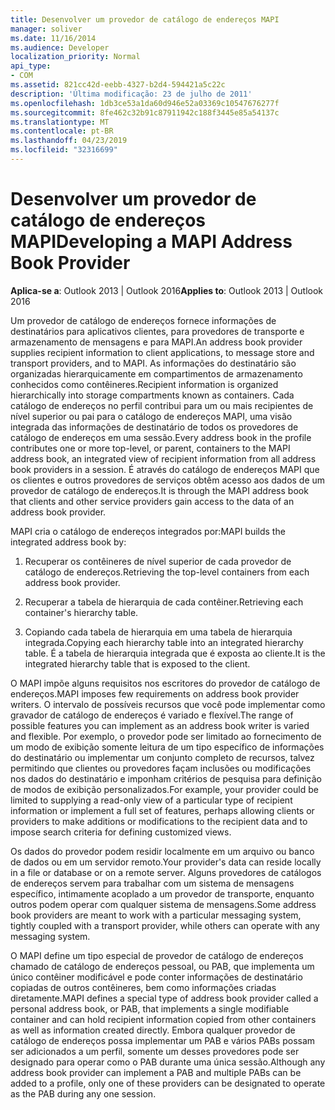 ```yaml
---
title: Desenvolver um provedor de catálogo de endereços MAPI
manager: soliver
ms.date: 11/16/2014
ms.audience: Developer
localization_priority: Normal
api_type:
- COM
ms.assetid: 821cc42d-eebb-4327-b2d4-594421a5c22c
description: 'Última modificação: 23 de julho de 2011'
ms.openlocfilehash: 1db3ce53a1da60d946e52a03369c10547676277f
ms.sourcegitcommit: 8fe462c32b91c87911942c188f3445e85a54137c
ms.translationtype: MT
ms.contentlocale: pt-BR
ms.lasthandoff: 04/23/2019
ms.locfileid: "32316699"
---
```

# <a name="developing-a-mapi-address-book-provider"></a><span data-ttu-id="03c7d-103">Desenvolver um provedor de catálogo de endereços MAPI</span><span class="sxs-lookup"><span data-stu-id="03c7d-103">Developing a MAPI Address Book Provider</span></span>

  
  
<span data-ttu-id="03c7d-104">**Aplica-se a**: Outlook 2013 | Outlook 2016</span><span class="sxs-lookup"><span data-stu-id="03c7d-104">**Applies to**: Outlook 2013 | Outlook 2016</span></span> 
  
<span data-ttu-id="03c7d-105">Um provedor de catálogo de endereços fornece informações de destinatários para aplicativos clientes, para provedores de transporte e armazenamento de mensagens e para MAPI.</span><span class="sxs-lookup"><span data-stu-id="03c7d-105">An address book provider supplies recipient information to client applications, to message store and transport providers, and to MAPI.</span></span> <span data-ttu-id="03c7d-106">As informações do destinatário são organizadas hierarquicamente em compartimentos de armazenamento conhecidos como contêineres.</span><span class="sxs-lookup"><span data-stu-id="03c7d-106">Recipient information is organized hierarchically into storage compartments known as containers.</span></span> <span data-ttu-id="03c7d-107">Cada catálogo de endereços no perfil contribui para um ou mais recipientes de nível superior ou pai para o catálogo de endereços MAPI, uma visão integrada das informações de destinatário de todos os provedores de catálogo de endereços em uma sessão.</span><span class="sxs-lookup"><span data-stu-id="03c7d-107">Every address book in the profile contributes one or more top-level, or parent, containers to the MAPI address book, an integrated view of recipient information from all address book providers in a session.</span></span> <span data-ttu-id="03c7d-108">É através do catálogo de endereços MAPI que os clientes e outros provedores de serviços obtêm acesso aos dados de um provedor de catálogo de endereços.</span><span class="sxs-lookup"><span data-stu-id="03c7d-108">It is through the MAPI address book that clients and other service providers gain access to the data of an address book provider.</span></span>
  
<span data-ttu-id="03c7d-109">MAPI cria o catálogo de endereços integrados por:</span><span class="sxs-lookup"><span data-stu-id="03c7d-109">MAPI builds the integrated address book by:</span></span>
  
1. <span data-ttu-id="03c7d-110">Recuperar os contêineres de nível superior de cada provedor de catálogo de endereços.</span><span class="sxs-lookup"><span data-stu-id="03c7d-110">Retrieving the top-level containers from each address book provider.</span></span>
    
2. <span data-ttu-id="03c7d-111">Recuperar a tabela de hierarquia de cada contêiner.</span><span class="sxs-lookup"><span data-stu-id="03c7d-111">Retrieving each container's hierarchy table.</span></span> 
    
3. <span data-ttu-id="03c7d-112">Copiando cada tabela de hierarquia em uma tabela de hierarquia integrada.</span><span class="sxs-lookup"><span data-stu-id="03c7d-112">Copying each hierarchy table into an integrated hierarchy table.</span></span> <span data-ttu-id="03c7d-113">É a tabela de hierarquia integrada que é exposta ao cliente.</span><span class="sxs-lookup"><span data-stu-id="03c7d-113">It is the integrated hierarchy table that is exposed to the client.</span></span> 
    
<span data-ttu-id="03c7d-114">O MAPI impõe alguns requisitos nos escritores do provedor de catálogo de endereços.</span><span class="sxs-lookup"><span data-stu-id="03c7d-114">MAPI imposes few requirements on address book provider writers.</span></span> <span data-ttu-id="03c7d-115">O intervalo de possíveis recursos que você pode implementar como gravador de catálogo de endereços é variado e flexível.</span><span class="sxs-lookup"><span data-stu-id="03c7d-115">The range of possible features you can implement as an address book writer is varied and flexible.</span></span> <span data-ttu-id="03c7d-116">Por exemplo, o provedor pode ser limitado ao fornecimento de um modo de exibição somente leitura de um tipo específico de informações do destinatário ou implementar um conjunto completo de recursos, talvez permitindo que clientes ou provedores façam inclusões ou modificações nos dados do destinatário e imponham critérios de pesquisa para definição de modos de exibição personalizados.</span><span class="sxs-lookup"><span data-stu-id="03c7d-116">For example, your provider could be limited to supplying a read-only view of a particular type of recipient information or implement a full set of features, perhaps allowing clients or providers to make additions or modifications to the recipient data and to impose search criteria for defining customized views.</span></span> 
  
<span data-ttu-id="03c7d-117">Os dados do provedor podem residir localmente em um arquivo ou banco de dados ou em um servidor remoto.</span><span class="sxs-lookup"><span data-stu-id="03c7d-117">Your provider's data can reside locally in a file or database or on a remote server.</span></span> <span data-ttu-id="03c7d-118">Alguns provedores de catálogos de endereços servem para trabalhar com um sistema de mensagens específico, intimamente acoplado a um provedor de transporte, enquanto outros podem operar com qualquer sistema de mensagens.</span><span class="sxs-lookup"><span data-stu-id="03c7d-118">Some address book providers are meant to work with a particular messaging system, tightly coupled with a transport provider, while others can operate with any messaging system.</span></span>
  
<span data-ttu-id="03c7d-119">O MAPI define um tipo especial de provedor de catálogo de endereços chamado de catálogo de endereços pessoal, ou PAB, que implementa um único contêiner modificável e pode conter informações de destinatário copiadas de outros contêineres, bem como informações criadas diretamente.</span><span class="sxs-lookup"><span data-stu-id="03c7d-119">MAPI defines a special type of address book provider called a personal address book, or PAB, that implements a single modifiable container and can hold recipient information copied from other containers as well as information created directly.</span></span> <span data-ttu-id="03c7d-120">Embora qualquer provedor de catálogo de endereços possa implementar um PAB e vários PABs possam ser adicionados a um perfil, somente um desses provedores pode ser designado para operar como o PAB durante uma única sessão.</span><span class="sxs-lookup"><span data-stu-id="03c7d-120">Although any address book provider can implement a PAB and multiple PABs can be added to a profile, only one of these providers can be designated to operate as the PAB during any one session.</span></span> 
  

